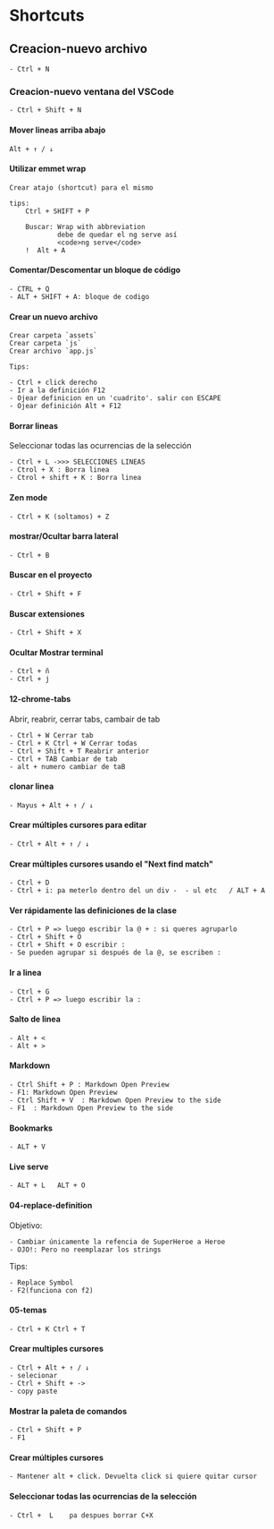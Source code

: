 # Shortcuts

## Creacion-nuevo archivo

    - Ctrl + N

### Creacion-nuevo ventana del VSCode

    - Ctrl + Shift + N

#### Mover lineas arriba abajo

    Alt + ↑ / ↓

#### Utilizar emmet wrap

    Crear atajo (shortcut) para el mismo
    
    tips:
        Ctrl + SHIFT + P

        Buscar: Wrap with abbreviation
                debe de quedar el ng serve así
                <code>ng serve</code>
        !  Alt + A

#### Comentar/Descomentar un bloque de código

    - CTRL + Q
    - ALT + SHIFT + A: bloque de codigo

#### Crear un nuevo archivo

    Crear carpeta `assets`
    Crear carpeta `js`
    Crear archivo `app.js`

    Tips:

    - Ctrl + click derecho
    - Ir a la definición F12
    - Ojear definicion en un 'cuadrito'. salir con ESCAPE
    - Ojear definición Alt + F12

#### Borrar lineas

Seleccionar todas las ocurrencias de la selección

    - Ctrl + L ->>> SELECCIONES LINEAS
    - Ctrol + X : Borra linea
    - Ctrol + shift + K : Borra linea

#### Zen mode

    - Ctrl + K (soltamos) + Z

#### mostrar/Ocultar barra lateral

    - Ctrl + B

#### Buscar en el proyecto

    - Ctrl + Shift + F

#### Buscar extensiones

    - Ctrl + Shift + X

#### Ocultar Mostrar terminal

    - Ctrl + ñ
    - Ctrl + j

#### 12-chrome-tabs

Abrir, reabrir, cerrar tabs, cambair de tab

    - Ctrl + W Cerrar tab
    - Ctrl + K Ctrl + W Cerrar todas
    - Ctrl + Shift + T Reabrir anterior
    - Ctrl + TAB Cambiar de tab
    - alt + numero cambiar de taB

#### clonar linea

    - Mayus + Alt + ↑ / ↓



#### Crear múltiples cursores para editar

    - Ctrl + Alt + ↑ / ↓
  
#### Crear múltiples cursores usando el "Next find match"

    - Ctrl + D
    - Ctrl + i: pa meterlo dentro del un div -  - ul etc   / ALT + A

#### Ver rápidamente las definiciones de la clase

    - Ctrl + P => luego escribir la @ + : si queres agruparlo
    - Ctrl + Shift + O
    - Ctrl + Shift + O escribir :
    - Se pueden agrupar si después de la @, se escriben :

#### Ir a linea

    - Ctrl + G
    - Ctrl + P => luego escribir la :

#### Salto de linea

    - Alt + <
    - Alt + >

#### Markdown

    - Ctrl Shift + P : Markdown Open Preview
    - F1: Markdown Open Preview
    - Ctrl Shift + V  : Markdown Open Preview to the side
    - F1  : Markdown Open Preview to the side

#### Bookmarks

    - ALT + V

#### Live serve

    - ALT + L   ALT + O

#### 04-replace-definition

Objetivo:

    - Cambiar únicamente la refencia de SuperHeroe a Heroe
    - OJO!: Pero no reemplazar los strings

Tips:

    - Replace Symbol
    - F2(funciona con f2)

#### 05-temas

    - Ctrl + K Ctrl + T

#### Crear multiples cursores

    - Ctrl + Alt + ↑ / ↓
    - selecionar
    - Ctrl + Shift + ->
    - copy paste

#### Mostrar la paleta de comandos

    - Ctrl + Shift + P
    - F1

#### Crear múltiples cursores

    - Mantener alt + click. Devuelta click si quiere quitar cursor

#### Seleccionar todas las ocurrencias de la selección

    - Ctrl +  L    pa despues borrar C+X
